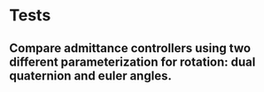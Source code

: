 # Tests

## Compare admittance controllers using two different parameterization for rotation: dual quaternion and euler angles.



